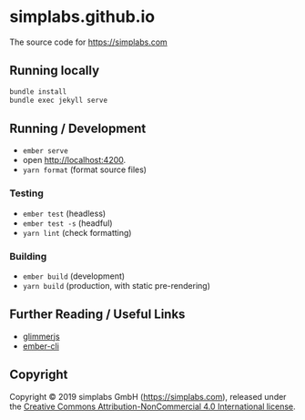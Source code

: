 # simplabs.github.io

The source code for https://simplabs.com

## Running locally

```bash
bundle install
bundle exec jekyll serve
```

## Running / Development

* `ember serve`
* open [http://localhost:4200](http://localhost:4200).
* `yarn format` (format source files)

### Testing

* `ember test` (headless)
* `ember test -s` (headful)
* `yarn lint` (check formatting)

### Building

* `ember build` (development)
* `yarn build` (production, with static pre-rendering)

## Further Reading / Useful Links

* [glimmerjs](http://github.com/tildeio/glimmer/)
* [ember-cli](https://ember-cli.com/)

## Copyright

Copyright &copy; 2019 simplabs GmbH (https://simplabs.com), released under the
[Creative Commons Attribution-NonCommercial 4.0 International license](https://creativecommons.org/licenses/by-nc/4.0/).
